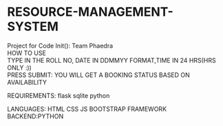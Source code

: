 # RESOURCE-MANAGEMENT-SYSTEM
Project for Code Init(): Team Phaedra
<br>HOW TO USE<br>
TYPE IN THE ROLL NO, DATE IN DDMMYY FORMAT,TIME IN 24 HRS(HRS ONLY :))
<br>PRESS SUBMIT: YOU WILL GET A BOOKING STATUS BASED ON AVAILABILITY

REQUIREMENTS:
flask
sqlite
python

LANGUAGES:
HTML
CSS
JS
BOOTSTRAP FRAMEWORK
BACKEND:PYTHON



